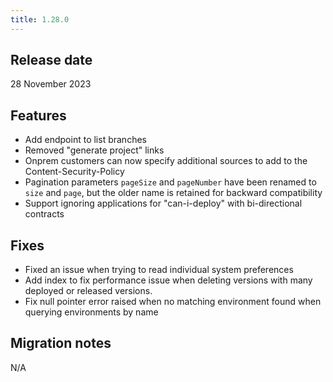 ```yaml
---
title: 1.28.0
---
```


## Release date

28 November 2023

## Features

* Add endpoint to list branches
* Removed "generate project" links
* Onprem customers can now specify additional sources to add to the Content-Security-Policy
* Pagination parameters `pageSize` and `pageNumber` have been renamed to `size` and `page`, but the older name is retained for backward compatibility
* Support ignoring applications for "can-i-deploy" with bi-directional contracts

## Fixes

* Fixed an issue when trying to read individual system preferences
* Add index to fix performance issue when deleting versions with many deployed or released versions.
* Fix null pointer error raised when no matching environment found when querying environments by name

## Migration notes

N/A


